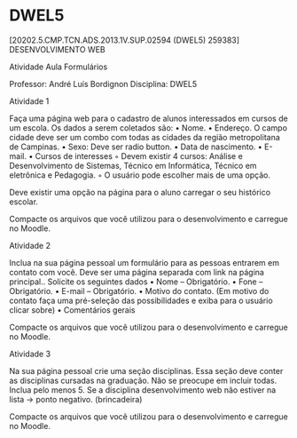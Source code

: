 # DWEL5
[20202.5.CMP.TCN.ADS.2013.1V.SUP.02594 (DWEL5) 259383] DESENVOLVIMENTO WEB


Atividade Aula Formulários

Professor: André Luís Bordignon
Disciplina: DWEL5

Atividade 1

Faça uma página web para o cadastro de alunos interessados em cursos de um escola. Os dados a serem coletados são:
    • Nome.
    • Endereço. O campo cidade deve ser um combo com todas as cidades da região metropolitana de Campinas. 
    • Sexo: Deve ser radio button.
    • Data de nascimento.
    • E-mail.
    • Cursos de interesses
        ◦ Devem existir 4 cursos: Análise e Desenvolvimento de Sistemas, Técnico em Informática, Técnico em eletrônica e Pedagogia.
        ◦ O usuário pode escolher mais de uma opção. 
          
Deve existir uma opção na página para o aluno carregar o seu histórico escolar. 

Compacte os arquivos que você utilizou para o desenvolvimento e carregue no Moodle. 

Atividade 2

Inclua na sua página pessoal um formulário para as pessoas entrarem em contato com você.
Deve ser uma página separada com link na página principal..
Solicite os seguintes dados
    • Nome – Obrigatório.
    • Fone – Obrigatório. 
    • E-mail – Obrigatório.
    • Motivo do contato. (Em motivo do contato faça uma pré-seleção das possibilidades e exiba para o usuário clicar sobre)
    • Comentários gerais

Compacte os arquivos que você utilizou para o desenvolvimento e carregue no Moodle. 

Atividade 3

Na sua página pessoal crie uma seção disciplinas. 
Essa seção deve conter as disciplinas cursadas na graduação.
Não se preocupe em incluir todas. Inclua pelo menos 5. 
Se a disciplina desenvolvimento web não estiver na lista → ponto negativo. (brincadeira) 

Compacte os arquivos que você utilizou para o desenvolvimento e carregue no Moodle. 
